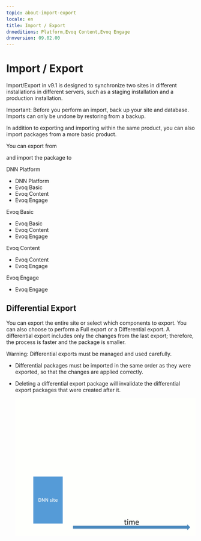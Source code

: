 ```yaml
---
topic: about-import-export
locale: en
title: Import / Export
dnneditions: Platform,Evoq Content,Evoq Engage
dnnversion: 09.02.00
---
```


# Import / Export

Import/Export in v9.1 is designed to synchronize two sites in different installations in different servers, such as a staging installation and a production installation.

Important: Before you perform an import, back up your site and database. Imports can only be undone by restoring from a backup.

In addition to exporting and importing within the same product, you can also import packages from a more basic product.

You can export from

and import the package to

DNN Platform

*   DNN Platform
*   Evoq Basic
*   Evoq Content
*   Evoq Engage

Evoq Basic

*   Evoq Basic
*   Evoq Content
*   Evoq Engage

Evoq Content

*   Evoq Content
*   Evoq Engage

Evoq Engage

*   Evoq Engage

## Differential Export

You can export the entire site or select which components to export. You can also choose to perform a Full export or a Differential export. A differential export includes only the changes from the last export; therefore, the process is faster and the package is smaller.

Warning: Differential exports must be managed and used carefully.

*   Differential packages must be imported in the same order as they were exported, so that the changes are applied correctly.
*   Deleting a differential export package will invalidate the differential export packages that were created after it.
    
      
    
    ![Illustration of differential scenario if middle differential export is deleted.](img/gra-import-export-example.gif)